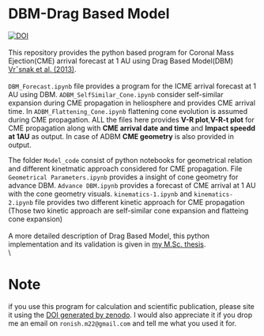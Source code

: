 # DBM-Drag Based Model
[![DOI](https://zenodo.org/badge/351071066.svg)](https://zenodo.org/badge/latestdoi/351071066)\
\
This repository provides the python based program for Coronal Mass Ejection(CME) arrival forecast at 1 AU using Drag Based Model(DBM) [Vrˇsnak et al. (2013)](https://link.springer.com/article/10.1007/s11207-012-0035-4).\
\
`DBM_Forecast.ipynb` file provides a program for the ICME arrival forecast at 1 AU using DBM. `ADBM_SelfSimilar_Cone.ipynb` consider self-similar expansion during CME propagation in heliosphere and provides CME arrival time. In `ADBM_Flattening_Cone.ipynb` flattening cone evolution is assumed during CME propagation. ALL the files here provides **V-R plot**,**V-R-t plot** for CME propagation along with **CME arrival date and time** and **Impact speedd at 1AU** as output. In case of ADBM **CME geometry** is also provided in output.  

The folder `Model_code` consist of python notebooks for geometrical relation and different kinetmatic approach considered for CME propagation. File `Geometrical Parameters.ipynb` provides a insight of cone geometry for advance DBM. `Advance DBM.ipynb` provides a forecast of CME arrival at 1 AU with the cone geometry visuals. `kinematics-1.ipynb` and `kinematics-2.ipynb` file provides two different kinetic approach for CME propagation (Those two kinetic approach are self-similar cone expansion and flatteing cone expansion) \
\
A more detailed description of Drag Based Model, this python implementation and its validation is given in [my M.Sc. thesis](https://www.overleaf.com/read/tprsqfwsmgkh).\
\

# Note
if you use this program for calculation and scientific publication, please site it using the [DOI generated by zenodo](https://zenodo.org/record/5038648). I would also appreciate it if you drop me an email on `ronish.m22@gmail.com` and tell me what you used it for. 
